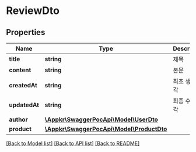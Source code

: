 # ReviewDto

## Properties
Name | Type | Description | Notes
------------ | ------------- | ------------- | -------------
**title** | **string** | 제목 | 
**content** | **string** | 본문 | 
**createdAt** | **string** | 최초 생성 시각 | [optional] 
**updatedAt** | **string** | 최종 수정 시각 | [optional] 
**author** | [**\Appkr\SwaggerPocApi\Model\UserDto**](UserDto.md) |  | [optional] 
**product** | [**\Appkr\SwaggerPocApi\Model\ProductDto**](ProductDto.md) |  | [optional] 

[[Back to Model list]](../README.md#documentation-for-models) [[Back to API list]](../README.md#documentation-for-api-endpoints) [[Back to README]](../README.md)


